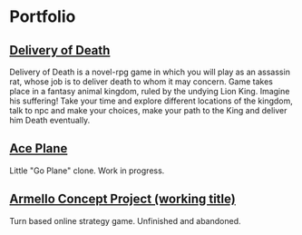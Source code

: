 # Portfolio

## [Delivery of Death](https://ldjam.com/events/ludum-dare/53/delivery-of-death)
Delivery of Death is a novel-rpg game in which you will play as an assassin rat, whose job is to deliver death to whom it may concern. Game takes place in a fantasy animal kingdom, ruled by the undying Lion King. Imagine his suffering! Take your time and explore different locations of the kingdom, talk to npc and make your choices, make your path to the King and deliver him Death eventually. 

## [Ace Plane](https://github.com/MountainInn/Ace-Plane)
Little "Go Plane" clone. Work in progress.

## [Armello Concept Project (working title)](https://github.com/MountainInn/ArmelloConceptProject)
Turn based online strategy game. Unfinished and abandoned.
